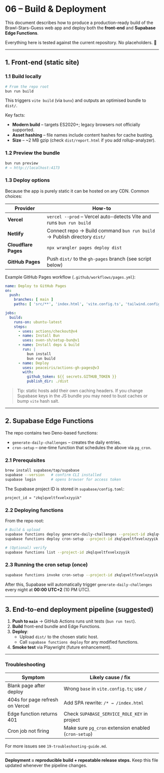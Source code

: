 # 06 – Build & Deployment

This document describes how to produce a production-ready build of the
Brawl-Stars-Guess web app and deploy both the **front-end** and **Supabase Edge
Functions**.

Everything here is tested against the current repository. No placeholders. 🚀

---

## 1. Front-end (static site)

### 1.1 Build locally

```bash
# From the repo root
bun run build
```

This triggers `vite build` (via `bunx`) and outputs an optimised bundle to
`dist/`.

Key facts:

* **Modern build** – targets ES2020+; legacy browsers not officially supported.
* **Asset hashing** – file names include content hashes for cache busting.
* **Size** – ~2 MB gzip (check `dist/report.html` if you add rollup-analyzer).

### 1.2 Preview the bundle

```bash
bun run preview
# → http://localhost:4173
```

### 1.3 Deploy options

Because the app is purely static it can be hosted on any CDN. Common choices:

| Provider     | How-to                                                                 |
| ------------ | ----------------------------------------------------------------------- |
| **Vercel**   | `vercel --prod` – Vercel auto-detects Vite and runs `bun run build`      |
| **Netlify**  | Connect repo → Build command `bun run build` → Publish directory `dist/` |
| **Cloudflare Pages** | `npx wrangler pages deploy dist`                                 |
| **GitHub Pages** | Push `dist/` to the `gh-pages` branch (see script below)             |

Example GitHub Pages workflow (`.github/workflows/pages.yml`):

```yaml
name: Deploy to GitHub Pages
on:
  push:
    branches: [ main ]
    paths: [ 'src/**', 'index.html', 'vite.config.ts', 'tailwind.config.ts' ]

jobs:
  build:
    runs-on: ubuntu-latest
    steps:
      - uses: actions/checkout@v4
      - name: Install Bun
        uses: oven-sh/setup-bun@v1
      - name: Install deps & build
        run: |
          bun install
          bun run build
      - name: Deploy
        uses: peaceiris/actions-gh-pages@v3
        with:
          github_token: ${{ secrets.GITHUB_TOKEN }}
          publish_dir: ./dist
```

> Tip: static hosts add their own caching headers.  If you change Supabase keys
> in the JS bundle you may need to bust caches or bump `vite` hash salt.

---

## 2. Supabase Edge Functions

The repo contains two Deno-based functions:

* `generate-daily-challenges` – creates the daily entries.
* `cron-setup` – one-time function that schedules the above via `pg_cron`.

### 2.1 Prerequisites

```bash
brew install supabase/tap/supabase
supabase --version   # confirm CLI installed
supabase login       # opens browser for access token
```

The Supabase project ID is stored in `supabase/config.toml`:

```
project_id = "zkqlqveltfxvelxzyyik"
```

### 2.2 Deploying functions

From the repo root:

```bash
# Build & upload
supabase functions deploy generate-daily-challenges --project-id zkqlqveltfxvelxzyyik
supabase functions deploy cron-setup --project-id zkqlqveltfxvelxzyyik

# (Optional) verify
supabase functions list --project-id zkqlqveltfxvelxzyyik
```

### 2.3 Running the cron setup (once)

```bash
supabase functions invoke cron-setup --project-id zkqlqveltfxvelxzyyik
```

After this, Supabase will automatically trigger
`generate-daily-challenges` every night at **00:00 UTC+2** (10 PM UTC).

---

## 3. End-to-end deployment pipeline (suggested)

1. **Push to `main`** → GitHub Actions runs unit tests (`bun run test`).
2. **Build** front-end bundle and Edge Functions.
3. **Deploy**:
   * Upload `dist/` to the chosen static host.
   * Call `supabase functions deploy` for any modified functions.
4. **Smoke test** via Playwright (future enhancement).

---

### Troubleshooting

| Symptom                               | Likely cause / fix                                 |
| ------------------------------------- | --------------------------------------------------- |
| Blank page after deploy               | Wrong `base` in `vite.config.ts`; use `/`           |
| 404s for page refresh on Vercel       | Add SPA rewrite: `/* → /index.html`                |
| Edge function returns 401             | Check `SUPABASE_SERVICE_ROLE_KEY` in project       |
| Cron job not firing                   | Make sure `pg_cron` extension enabled (`cron-setup`) |

For more issues see `19-troubleshooting-guide.md`.

---

**Deployment = reproducible build + repeatable release steps.**  Keep this
file updated whenever the pipeline changes. 